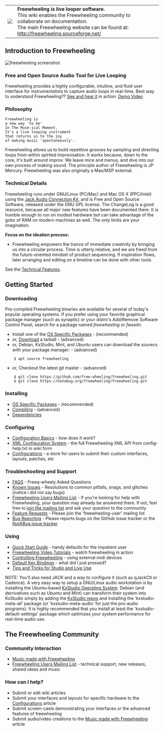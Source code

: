 
<table>
  <tr>
    <td><img src="https://github.com/free-wheeling/freewheeling/wiki/freewheeling-logo-1.jpg" /></td>
    <td><b>Freewheeling is live looper software.</b>
           <br />
           This wiki enables the Freewheeling community to collaborate on documentation.
           <br />
           The main Freewheeling website can be found at:
           <a href="http://freewheeling.sourceforge.net/">http://freewheeling.sourceforge.net/</a>
    </td>
  </tr>
</table>


Introduction to Freewheeling
----------------------------

![freewheeling screenshot][Freewheeling_Screenshot]

### Free and Open Source Audio Tool for Live Looping

Freewheeling provides a highly configurable, intuitive, and fluid user
interface for instrumentalists to capture audio loops in real-time. Best
way to understand Freewheeling?? [See and hear
it](http://freewheeling.sourceforge.net/shots.shtml) in action. [Demo
Video](http://freewheeling.sourceforge.net/video/fw-demo1.avi)

### Philosophy

```
Freewheeling is
a new way 'to be'
In The Muse-ical Moment.
It's a live looping instrument
that returns us to the joy
of making music 'spontaneously'.
```

Freewheeling allows us to build repetitive grooves by sampling and
directing loops from within spirited improvisation. It works because,
down to the core, it's built around improv. We leave mice and menus, and
dive into our own process of making sound. The principle author of
Freewheeling is JP Mercury. Freewheeling was also originally a Max/MSP
external.

### Technical Details

Freewheeling runs under GNU/Linux (PC/Mac) and Mac OS X (PPC/Intel)
using the [Jack Audio Connection Kit](http://jackaudio.org), and
is Free and Open Source Software, released under the GNU GPL license.
The ChangeLog is a good resource, because all major new features have
been documented there. It is humble enough to run on modest hardware but
can take advantage of the gobs of RAM on modern machines as well. The
only limits are your imagination.

**Focus on the ideation process:**

-   Freewheeling empowers the trance of immediate creativity by bringing
    us into a circular process. Time is utterly relative, and we are
    freed from the future-oriented mindset of product sequencing. If
    inspiration flows, later arranging and editing on a timeline can be
    done with other tools.

See the [Technical Features][Technical_Features].


Getting Started
---------------

### Downloading

Pre-compiled Freewheeling binaries are available for several of today's
popular operating systems. If you prefer using your favorite graphical
package manager (such as synaptic) or your distro's Add/Remove Software
Control Panel, search for a package named *freewheeling* or *fweelin*.

-   Install one of the [OS Specific Packages][OS_Specific_Packages] - (recommended)
-   or, [Download](https://github.com/free-wheeling/freewheeling/releases)
    a tarball - (advanced)
-   or, Debian, KxStudio, Mint, and Ubuntu users can download the
    sourecs with your package manager: - (advanced)

```
    $ apt source freewheeling
```

-   or, Checkout the latest git master - (advanced)

```
    $ git clone https://github.com/free-wheeling/freewheeling.git
    $ git clone https://notabug.org/freewheeling/freewheeling.git
```

### Installing

-   [OS Specific Packages][OS_Specific_Packages] - (recommended)
-   [Compiling][Compiling] - (advanced)
-   [Dependencies][Dependencies]

### Configuring

-   [Configuration Basics][Configuration_Basics] - how does it work?
-   [XML Configuration System][XML_Configuration_System] -
    the full Freewheeling XML API from config-help.txt in wiki form
-   [Configurations][Configurations] -
    a store for users to submit their custom interfaces, layouts, patches, etc

### Troubleshooting and Support

-   [FAQS][FAQS] - Freeq-wheely Asked Questions
-   [Known Issues][Known_Issues] - Resolutions to common
    pitfalls, snags, and glitches (notice i did not say bugs)
-   [Freewheeling Users Mailing List][Freewheeling_Users_Mailing_List] -
    If you're looking for help with Freewheeling,
    your question may already be answered there. If not, feel free to
    [join the mailing list](https://lists.sourceforge.net/lists/listinfo/freewheeling-user)
    and ask your question to the community
-   [Feature Requests][Freewheeling_Users_Mailing_List] -
    Please join the 'freewheeling-user' mailing list
-   [Bug Reporting](https://github.com/free-wheeling/freewheeling/issues) -
    Please reports bugs on the GitHub issue tracker or the
    [NotABug issue tracker](https://notabug.org/freewheeling/freewheeling/issues)

### Using

-   [Quick Start Guide][Quick_Start_Guide] - handy defaults for the impatient user
-   [Freewheeling Video Tutorials][Freewheeling_Video_Tutorials] - watch
    freewheeling in action
-   [Controlling Freewheeling][Controlling_Freewheeling] - using external midi devices
-   [Default Key Bindings][Default_Key_Bindings] - what did I just pressed?
-   [Tips and Tricks for Studio and Live Use][Tips_and_Tricks_for_Studio_and_Live_Use]

NOTE: You'll also need JACK and a way to configure it (such as qJackCtl
or Cadence). A very easy way to setup a GNU/Linux audio workstation is
by installing the Ubuntu-based [KxStudio Operating
System](http://kxstudio.linuxaudio.org/Downloads). Debian (and
derrivatives such as Ubuntu and Mint) can transform their system into
KxStudio simply by adding the [KxStudio
repos](http://kxstudio.linuxaudio.org/Repositories) and installing the
'kxstudio-meta-all' package (or 'kxstudio-meta-audio' for just the
pro-audio programs). It is highly recommended that you install at least
the 'kxstudio-default-settings' package which optimizes your system
performance for real-time audio use.


The Freewheeling Community
--------------------------

### Community Interaction

-   [Music made with Freewheeling][Music_made_with_Freewheeling]
-   [Freewheeling Users Mailing List][Freewheeling_Users_Mailing_List] -
    technical support, new releases, shared ideas and music

### How can I help?

-   Submit or edit wiki articles
-   Submit your interfaces and layouts for specific hardware to the
    [Configurations][Configurations] article
-   Submit screen-casts demonstrating your interfaces or the advanced
    features of freewheeling
-   Submit audio/video creations to the
    [Music made with Freewheeling][Music_made_with_Freewheeling] article


[Freewheeling_Screenshot]:                 http://freewheeling.sourceforge.net/flo-051-looptray-t.png
[Technical_Features]:                      https://github.com/free-wheeling/freewheeling/wiki/Technical-Features
[OS_Specific_Packages]:                    https://github.com/free-wheeling/freewheeling/wiki/OS-Specific-Packages
[Compiling]:                               https://github.com/free-wheeling/freewheeling/wiki/Compiling
[Dependencies]:                            https://github.com/free-wheeling/freewheeling/wiki/Dependencies
[Configuration_Basics]:                    https://github.com/free-wheeling/freewheeling/wiki/Configuration-Basics
[XML_Configuration_System]:                https://github.com/free-wheeling/freewheeling/wiki/XML-Configuration-System
[Configurations]:                          https://github.com/free-wheeling/freewheeling/wiki/Configurations
[FAQS]:                                    https://github.com/free-wheeling/freewheeling/wiki/FAQS
[Known_Issues]:                            https://github.com/free-wheeling/freewheeling/wiki/Known-Issues
[Quick_Start_Guide]:                       https://github.com/free-wheeling/freewheeling/wiki/Quick-Start-Guide
[Freewheeling_Video_Tutorials]:            https://github.com/free-wheeling/freewheeling/wiki/Freewheeling-Video-Tutorials
[Controlling_Freewheeling]:                https://github.com/free-wheeling/freewheeling/wiki/Controlling-Freewheeling
[Default_Key_Bindings]:                    https://github.com/free-wheeling/freewheeling/wiki/Default-Key-Bindings
[Tips_and_Tricks_for_Studio_and_Live_Use]: https://github.com/free-wheeling/freewheeling/wiki/Tips-and-Tricks-for-Studio-and-Live-Use
[Music_made_with_Freewheeling]:            https://github.com/free-wheeling/freewheeling/wiki/Music-made-with-Freewheeling
[Freewheeling_Users_Mailing_List]:         https://github.com/free-wheeling/freewheeling/wiki/Freewheeling-Users-Mailing-List
